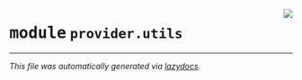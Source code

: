 <!-- markdownlint-disable -->

<a href="../../th2_data_services/provider/utils/__init__.py"><img align="right" style="float:right;" src="https://img.shields.io/badge/-source-cccccc?style=flat-square"></a>

# <kbd>module</kbd> `provider.utils`








---

_This file was automatically generated via [lazydocs](https://github.com/ml-tooling/lazydocs)._
